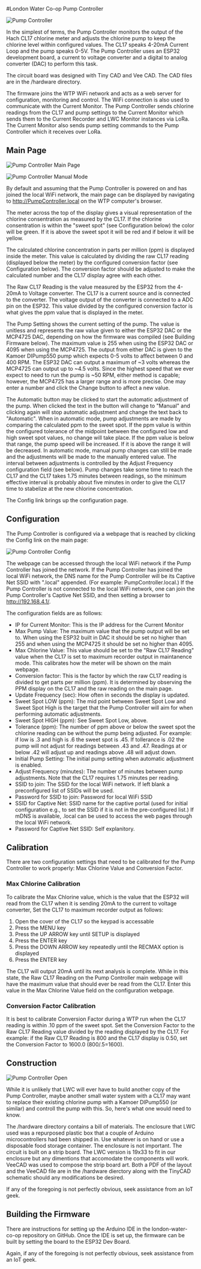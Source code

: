#London Water Co-op Pump Controller

![Pump Controller](/assets/PumpController.jpg)

In the simplest of terms, the Pump Controller monitors the output of the Hach CL17 chlorine meter and adjusts the chlorine pump to keep the chlorine level within configured values. The CL17 speaks 4-20mA Current Loop and the pump speaks 0-5V. The Pump Controller uses an ESP32 development board, a current to voltage converter and a digital to analog converter (DAC) to perform this task.

The circuit board was designed with Tiny CAD and Vee CAD. The CAD files are in the /hardware directory.

The firmware joins the WTP WiFi network and acts as a web server for configuration, monitoring and control. The WiFi connection is also used to communicate with the Current Monitor. The Pump Controller sends chlorine readings from the CL17 and pump settings to the Current Monitor which sends them to the Current Recorder and LWC Monitor instances via LoRa. The Current Monitor also sends pump setting commands to the Pump Controller which it receives over LoRa.

## Main Page

![Pump Controller Main Page](/assets/PumpControllerMainPage.png)

![Pump Controller Manual Mode](/assets/PumpControllerMainManualMode.png)

By default and assuming that the Pump Controller is powered on and has joined the local WiFi network, the main page can be displayed by navigating to http://PumpController.local on the WTP computer's browser. 

The meter across the top of the display gives a visual representation of the chlorine consentration as measured by the CL17. If the chlorine consentration is within the "sweet spot" (see Configuration below) the color will be green. If it is above the sweet spot it will be red and if below it will be yellow.

The calculated chlorine concentration in parts per million (ppm) is displayed inside the meter. This value is calculated by dividing the raw CL17 reading (displayed below the meter) by the configured conversion factor (see Configuration below). The conversion factor should be adjusted to make the calculated number and the CL17 display agree with each other.

The Raw CL17 Reading is the value measured by the ESP32 from the 4-20mA to Voltage converter. The CL17 is a current source and is connected to the converter. The voltage output of the converter is connected to a ADC pin on the ESP32. This value divided by the configured conversion factor is what gives the ppm value that is displayed in the meter. 

The Pump Setting shows the current setting of the pump. The value is unitless and represents the raw value given to either the ESP32 DAC or the MCP4725 DAC, depending on how the firmware was compiled (see Building Firmware below). The maximum value is 255 when using the ESP32 DAC or 4095 when using the MCP4725. The output from either DAC is given to the Kamoer DIPump550 pump which expects 0-5 volts to affect between 0 and 400 RPM. The ESP32 DAC can output a maximum of ~3 volts whereas the MCP4725 can output up to ~4.5 volts. Since the highest speed that we ever expect to need to run the pump is ~50 RPM, either method is capable; however, the MCP4725 has a larger range and is more precise. One may enter a number and click the Change button to affect a new value. 

The Automatic button may be clicked to start the automatic adjustment of the pump. When clicked the text in the button will change to "Manual" and clicking again will stop automatic adjustment and change the text back to "Automatic". When in automatic mode, pump adjustments are made by comparing the calculated ppm to the sweet spot. If the ppm value is within the configured tolerance of the midpoint between the configured low and high sweet spot values, no change will take place. If the ppm value is below that range, the pump speed will be increased. If it is above the range it will be decreased. In automatic mode, manual pump changes can still be made and the adjustments will be made to the manually entered value. The interval between adjustments is controlled by the Adjust Frequency configuration field (see below). Pump changes take some time to reach the CL17 and the CL17 takes 1.75 minutes between readings, so the minimum effective interval is probably about five minutes in order to give the CL17 time to stabelize at the new chlorine concentration.

The Config link brings up the configuration page. 

## Configuration

The Pump Controller is configured via a webpage that is reached by clicking the Config link on the main page:

![Pump Controller Config](/assets/PumpControllerConfig.png)

The webpage can be accessed through the local WiFi network if the Pump Controller has joined the network. If the Pump Controller has joined the local WiFi network, the DNS name for the Pump Controller will be its Captive Net SSID with ".local" appended. (For example: PumpController.local.) If the Pump Controller is not connected to the local WiFi network, one can join the Pump Controller's Captive Net SSID, and then setting a browser to http://192.168.4.1/.

The configuration fields are as follows:

- IP for Current Monitor: This is the IP address for the Current Monitor
- Max Pump Value: The maximum value that the pump output will be set to. When using the ESP32 built in DAC it should be set no higher than 255 and when using the MCP4725 it should be set no higher than 4095. 
- Max Chlorine Value: This value should be set to the "Raw CL17 Reading" value when the CL17 is set to maximum recorder output in maintanence mode. This calibrates how the meter will be shown on the main webpage.
- Conversion factor: This is the factor by which the raw CL17 reading is divided to get parts per million (ppm). It is determined by observing the PPM display on the CL17 and the raw reading on the main page.
- Update Frequency (sec): How often in seconds the display is updated.
- Sweet Spot LOW (ppm): The mid point between Sweet Spot Low and Sweet Spot High is the target that the Pump Controller will aim for when performing automatic adjustments.
- Sweet Spot HIGH (ppm): See Sweet Spot Low, above.
- Tolerance (ppm): The number of ppm above or below the sweet spot the chlorine reading can be without the pump being adjusted. For example: if low is .3 and high is .6 the sweet spot is .45. If tollerance is .02 the pump will not adjust for readings between .43 and .47. Readings at or below .42 will adjust up and readings above .48 will adjust down. 
- Initial Pump Setting: The initial pump setting when automatic adjustment is enabled.
- Adjust Frequency (minutes): The number of minutes between pump adjustments. Note that the CL17 requires 1.75 minutes per reading.
- SSID to join: The SSID for the local WiFi network. If left blank a preconfigured list of SSIDs will be used.
- Password for SSID to join: Password for local WiFi SSID
- SSID for Captive Net: SSID name for the captive portal (used for initial configuration e.g., to set the SSID if it is not in the pre-configured list.) If mDNS is available, <this name>.local can be used to access the web pages through the local WiFi network.
- Password for Captive Net SSID: Self explanitory.

## Calibration

There are two configuration settings that need to be calibrated for the Pump Controller to work properly: Max Chlorine Value and Conversion Factor.

### Max Chlorine Calibration

To calibrate the Max Chlorine value, which is the value that the ESP32 will read from the CL17 when it is sending 20mA to the current to voltage converter, Set the CL17 to maximum recorder output as follows:

1. Open the  cover of the CL17 so the keypad is accessable
2. Press the MENU key
3. Press the UP ARROW key until SETUP is displayed
4. Press the ENTER key
5. Press the DOWN ARROW key repeatedly until the RECMAX option is displayed
6. Press the ENTER key

The CL17 will output 20mA until its next analysis is complete. While in this state, the Raw CL17 Reading on the Pump Controller main webpage will have the maximum value that should ever be read from the CL17. Enter this value in the Max Chlorine Value field on the configuration webpage.

### Conversion Factor Calibration

It is best to calibrate Conversion Factor during a WTP run when the CL17 reading is within .10 ppm of the sweet spot. Set the Conversion Factor to the Raw CL17 Reading value divided by the reading displayed by the CL17. For example: if the Raw CL17 Reading is 800 and the CL17 display is 0.50, set the Conversion Factor to 1600.0 (800/.5=1600).

## Construction

![Pump Controller Open](/assets/PumpControllerOpen.jpg)

While it is unlikely that LWC will ever have to build another copy of the Pump Controller, maybe another small water system with a CL17 may want to replace their existing chlorine pump with a Kamoer DIPump550 (or similar) and controll the pump with this. So, here's what one would need to know.

The /hardware directory contains a bill of materials. The enclosure that LWC used was a repurposed plastic box that a couple of Arduino microcontrollers had been shipped in. Use whatever is on hand or use a disposable food storage container. The enclosure is not important. The circuit is built on a strip board. The LWC version is 19x33 to fit in our enclosure but any dimentions that accomodate the components will work. VeeCAD was used to compose the strip board art. Both a PDF of the layout and the VeeCAD file  are in the /hardware dierctory along with the TinyCAD schematic should any modifications be desired.

If any of the foregoing is not perfectly obvious, seek assistance from an IoT geek.

## Building the Firmware

There are instructions for setting up the Arduino IDE in the london-water-co-op repository on GitHub. Once the IDE is set up, the firmware can be built by setting the board to the ESP32 Dev Board.

Again, if any of the foregoing is not perfectly obvious, seek assistance from an IoT geek.

